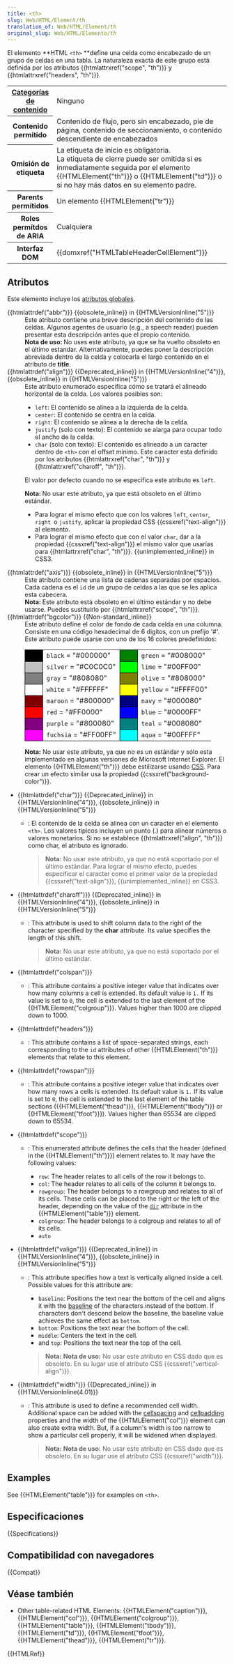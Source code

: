 ```yaml
---
title: <th>
slug: Web/HTML/Element/th
translation_of: Web/HTML/Element/th
original_slug: Web/HTML/Elemento/th
---
```

El elemento **HTML `<th>` **define una celda como encabezado de un grupo de celdas en una tabla. La naturaleza exacta de este grupo está definida por los atributos {{htmlattrxref("scope", "th")}} y {{htmlattrxref("headers", "th")}}.

<table class="properties">
  <tbody>
    <tr>
      <th scope="row">
        <a href="/en-US/docs/HTML/Content_categories"
          >Categorías de contenido</a
        >
      </th>
      <td>Ninguno</td>
    </tr>
    <tr>
      <th scope="row">Contenido permitido</th>
      <td>
        <div class="content-models">
          <div id="table-mdls">
            Contenido de flujo, pero sin encabezado, pie de página, contenido de
            seccionamiento, o contenido descendiente de encabezados
          </div>
        </div>
      </td>
    </tr>
    <tr>
      <th scope="row">Omisión de etiqueta</th>
      <td>
        La etiqueta de inicio es obligatoria.<br />La etiqueta de cierre puede
        ser omitida si es inmediatamente seguida por el elemento
        {{HTMLElement("th")}} o {{HTMLElement("td")}} o si no hay
        más datos en su elemento padre.
      </td>
    </tr>
    <tr>
      <th scope="row">Parents permítidos</th>
      <td>Un elemento {{HTMLElement("tr")}}</td>
    </tr>
    <tr>
      <th scope="row">Roles permítdos de ARIA</th>
      <td>Cualquiera</td>
    </tr>
    <tr>
      <th scope="row">Interfaz DOM</th>
      <td>{{domxref("HTMLTableHeaderCellElement")}}</td>
    </tr>
  </tbody>
</table>

## Atributos

Este elemento incluye los [atributos globales](/es/docs/Web/HTML/Global_attributes).

<dl><dt>{{htmlattrdef("abbr")}} {{obsolete_inline}} in {{HTMLVersionInline("5")}}</dt><dd>Este atributo contiene una breve descripción del contenido de las celdas. Algunos agentes de usuario (e.g., a speech reader) pueden presentar esta descripción antes que el propio contenido.</dd><dd><div class="note"><strong>Nota de uso: </strong>No uses este atributo, ya que se ha vuelto obsoleto en el último estandar. Alternativamente, puedes poner la descripción abreviada dentro de la celda y colocarla el largo contenido en el atributo de <strong>title</strong>.</div></dd><dt>{{htmlattrdef("align")}} {{Deprecated_inline}} in {{HTMLVersionInline("4")}}, {{obsolete_inline}} in {{HTMLVersionInline("5")}}</dt><dd>Este atributo enumerado especifica cómo se tratará el alineado horizontal de la celda. Los valores posibles son:<ul><li><code>left</code>: El contenido se alinea a la izquierda de la celda.</li><li><code>center</code>: El contenido se centra en la celda.</li><li><code>right</code>: El contenido se alinea a la derecha de la celda.</li><li><code>justify</code> (solo con texto): El contenido se alarga para ocupar todo el ancho de la celda.</li><li><code>char</code> (solo con texto): El contenido es alineado a un caracter dentro de <code>&#x3C;th></code> con el offset mínimo. Este caracter esta definido por los atributos {{htmlattrxref("char", "th")}} y {{htmlattrxref("charoff", "th")}}.</li></ul><p>El valor por defecto cuando no se especifica este atributo es <code>left</code>.</p><div class="note"><p><strong>Nota: </strong>No usar este atributo, ya que está obsoleto en el último estándar.</p><ul><li>Para lograr el mismo efecto que con los valores <code>left</code>, <code>center</code>, <code>right </code>o <code>justify</code>, aplicar la propiedad CSS {{cssxref("text-align")}} al elemento.</li><li>Para lograr el mismo efecto que con el valor <code>char</code>, dar a la propiedad {{cssxref("text-align")}} el mismo valor que usarías para {{htmlattrxref("char", "th")}}. {{unimplemented_inline}} in CSS3.</li></ul></div></dd><dt>{{htmlattrdef("axis")}} {{obsolete_inline}} in {{HTMLVersionInline("5")}}</dt><dd>Este atributo contiene una lista de cadenas separadas por espacios. Cada cadena es el <code>id</code> de un grupo de celdas a las que se les aplica esta cabecera.<div class="note"><strong>Nota: </strong>Este atributo está obsoleto en el último estándar y no debe usarse. Puedes sustituirlo por {{htmlattrxref("scope", "th")}}.</div></dd><dt>{{htmlattrdef("bgcolor")}} {{Non-standard_inline}}</dt><dd>Este atributo define el color de fondo de cada celda en una columna. Consiste en una código hexadecimal de 6 digitos, con un prefijo '#'. Este atributo puede usarse con uno de los 16 colores predefinidos:<table><tbody><tr><td style="background-color: black; width: 24px; height: 24px; border-width: 1px; border-color: black; border-style: solid;"></td><td><code>black</code> = "#000000"</td><td style="background-color: green; width: 24px; height: 24px; border-width: 1px; border-color: black; border-style: solid;"></td><td><code>green</code> = "#008000"</td></tr><tr><td style="background-color: silver; width: 24px; height: 24px; border-width: 1px; border-color: black; border-style: solid;"></td><td><code>silver</code> = "#C0C0C0"</td><td style="background-color: lime; width: 24px; height: 24px; border-width: 1px; border-color: black; border-style: solid;"></td><td><code>lime</code> = "#00FF00"</td></tr><tr><td style="background-color: gray; width: 24px; height: 24px; border-width: 1px; border-color: black; border-style: solid;"></td><td><code>gray</code> = "#808080"</td><td style="background-color: olive; width: 24px; height: 24px; border-width: 1px; border-color: black; border-style: solid;"></td><td><code>olive</code> = "#808000"</td></tr><tr><td style="background-color: white; width: 24px; height: 24px; border-width: 1px; border-color: black; border-style: solid;"></td><td><code>white</code> = "#FFFFFF"</td><td style="background-color: yellow; width: 24px; height: 24px; border-width: 1px; border-color: black; border-style: solid;"></td><td><code>yellow</code> = "#FFFF00"</td></tr><tr><td style="background-color: maroon; width: 24px; height: 24px; border-width: 1px; border-color: black; border-style: solid;"></td><td><code>maroon</code> = "#800000"</td><td style="background-color: navy; width: 24px; height: 24px; border-width: 1px; border-color: black; border-style: solid;"></td><td><code>navy</code> = "#000080"</td></tr><tr><td style="background-color: red; width: 24px; height: 24px; border-width: 1px; border-color: black; border-style: solid;"></td><td><code>red</code> = "#FF0000"</td><td style="background-color: blue; width: 24px; height: 24px; border-width: 1px; border-color: black; border-style: solid;"></td><td><code>blue</code> = "#0000FF"</td></tr><tr><td style="background-color: purple; width: 24px; height: 24px; border-width: 1px; border-color: black; border-style: solid;"></td><td><code>purple</code> = "#800080"</td><td style="background-color: teal; width: 24px; height: 24px; border-width: 1px; border-color: black; border-style: solid;"></td><td><code>teal</code> = "#008080"</td></tr><tr><td style="background-color: fuchsia; width: 24px; height: 24px; border-width: 1px; border-color: black; border-style: solid;"></td><td><code>fuchsia</code> = "#FF00FF"</td><td style="background-color: aqua; width: 24px; height: 24px; border-width: 1px; border-color: black; border-style: solid;"></td><td><code>aqua</code> = "#00FFFF"</td></tr></tbody></table><div class="note"><strong>Nota:</strong> No usar este atributo, ya que no es un estándar y sólo esta implementado en algunas versiones de Microsoft Internet Explorer. El elemento {{HTMLElement("th")}} debe estilizarse usando <a href="/en-US/docs/CSS">CSS</a>. Para crear un efecto similar usa la propiedad {{cssxref("background-color")}}.</div></dd></dl>

- {{htmlattrdef("char")}} {{Deprecated_inline}} in {{HTMLVersionInline("4")}}, {{obsolete_inline}} in {{HTMLVersionInline("5")}}

  - : El contenido de la celda se alinea con un caracter en el elemento `<th>`. Los valores típicos incluyen un punto (.) para alinear números o valores monetarios. Si no se establece {{htmlattrxref("align", "th")}} como char, el atributo es ignorado.

    > **Nota:** No usar este atributo, ya que no está soportado por el último estándar. Para lograr el mismo efecto, puedes especificar el caracter como el primer valor de la propiedad {{cssxref("text-align")}}, {{unimplemented_inline}} en CSS3.

<!---->

- {{htmlattrdef("charoff")}} {{Deprecated_inline}} in {{HTMLVersionInline("4")}}, {{obsolete_inline}} in {{HTMLVersionInline("5")}}

  - : This attribute is used to shift column data to the right of the character specified by the **char** attribute. Its value specifies the length of this shift.

    > **Nota:** No usar este atributo, ya que no está soportado por el último estándar.

<!---->

- {{htmlattrdef("colspan")}}
  - : This attribute contains a positive integer value that indicates over how many columns a cell is extended. Its default value is `1.` If its value is set to `0`, the cell is extended to the last element of the {{HTMLElement("colgroup")}}. Values higher than 1000 are clipped down to 1000.
- {{htmlattrdef("headers")}}
  - : This attribute contains a list of space-separated strings, each corresponding to the `id` attributes of other {{HTMLElement("th")}} elements that relate to this element.
- {{htmlattrdef("rowspan")}}
  - : This attribute contains a positive integer value that indicates over how many rows a cells is extended. Its default value is `1.` If its value is set to `0`, the cell is extended to the last element of the table sections ({{HTMLElement("thead")}}, {{HTMLElement("tbody")}} or {{HTMLElement("tfoot")}}). Values higher than 65534 are clipped down to 65534.
- {{htmlattrdef("scope")}}

  - : This enumerated attribute defines the cells that the header (defined in the {{HTMLElement("th")}}) element relates to. It may have the following values:

    - `row`: The header relates to all cells of the row it belongs to.
    - `col`: The header relates to all cells of the column it belongs to.
    - `rowgroup`: The header belongs to a rowgroup and relates to all of its cells. These cells can be placed to the right or the left of the header, depending on the value of the [`dir`](/en-US/docs/Web/HTML/Global_attributes/dir) attribute in the {{HTMLElement("table")}} element.
    - `colgroup`: The header belongs to a colgroup and relates to all of its cells.
    - `auto`

- {{htmlattrdef("valign")}} {{Deprecated_inline}} in {{HTMLVersionInline("4")}}, {{obsolete_inline}} in {{HTMLVersionInline("5")}}

  - : This attribute specifies how a text is vertically aligned inside a cell. Possible values for this attribute are:

    - `baseline`: Positions the text near the bottom of the cell and aligns it with the [baseline](https://en.wikipedia.org/wiki/Baseline_%28typography%29) of the characters instead of the bottom. If characters don't descend below the baseline, the baseline value achieves the same effect as `bottom`.
    - `bottom`: Positions the text near the bottom of the cell.
    - `middle`: Centers the text in the cell.
    - and `top`: Positions the text near the top of the cell.

    > **Nota:** **Nota de uso:** No usar este atributo en CSS dado que es obsoleto. En su lugar use el atributo CSS {{cssxref("vertical-align")}}.

- {{htmlattrdef("width")}} {{Deprecated_inline}} in {{HTMLVersionInline(4.01)}}

  - : This attribute is used to define a recommended cell width. Additional space can be added with the [cellspacing](/es/docs/Web/API/HTMLTableElement/cellSpacing) and [cellpadding](/es/docs/Web/API/HTMLTableElement/cellPadding) properties and the width of the {{HTMLElement("col")}} element can also create extra width. But, if a column's width is too narrow to show a particular cell properly, it will be widened when displayed.

    > **Nota:** **Nota de uso:** No usar este atributo en CSS dado que es obsoleto. En su lugar use el atributo CSS {{cssxref("width")}}.

## Examples

See {{HTMLElement("table")}} for examples on `<th>`.

## Especificaciones

{{Specifications}}

## Compatibilidad con navegadores

{{Compat}}

## Véase también

- Other table-related HTML Elements: {{HTMLElement("caption")}}, {{HTMLElement("col")}}, {{HTMLElement("colgroup")}}, {{HTMLElement("table")}}, {{HTMLElement("tbody")}}, {{HTMLElement("td")}}, {{HTMLElement("tfoot")}}, {{HTMLElement("thead")}}, {{HTMLElement("tr")}}.

{{HTMLRef}}
